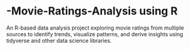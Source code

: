 # -Movie-Ratings-Analysis using R
An R-based data analysis project exploring movie ratings from multiple sources to identify trends, visualize patterns, and derive insights using tidyverse and other data science libraries.


